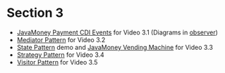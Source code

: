 # Section 3

- [JavaMoney Payment CDI Events](https://github.com/JavaMoney/javamoney-examples/tree/master/web/javamoney-payment-cdi-event) for Video 3.1 (Diagrams in [observer](observer))
- [Mediator Pattern](mediator) for Video 3.2
- [State Pattern](state) demo and [JavaMoney Vending Machine](https://github.com/JavaMoney/vendingmachine) for Video 3.3
- [Strategy Pattern](strategy) for Video 3.4
- [Visitor Pattern](visitor) for Video 3.5